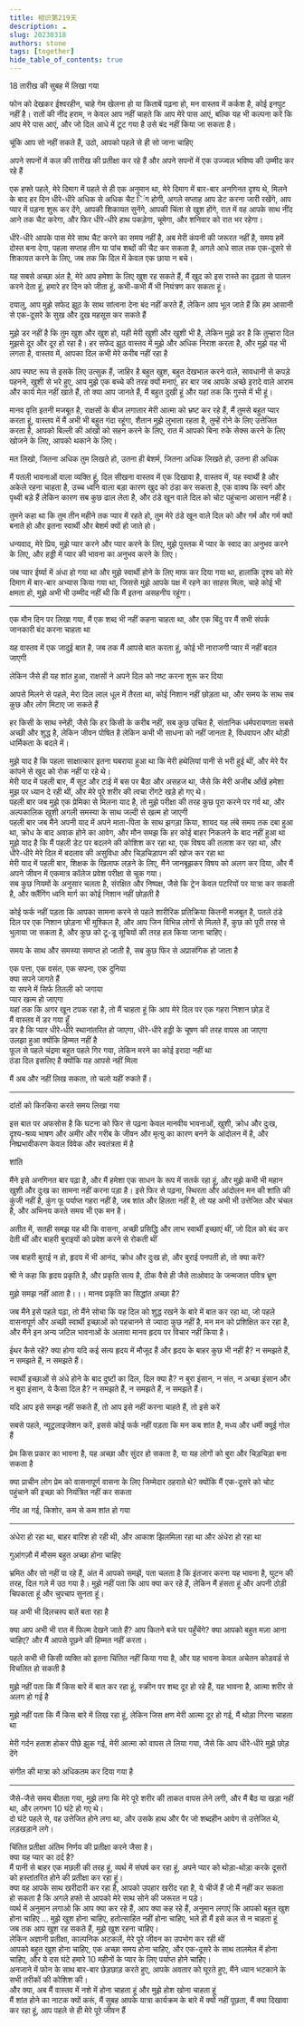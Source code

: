 ```yaml
---
title: 相识第219天
description: ☁️️
slug: 20230318
authors: stone
tags: [together]
hide_table_of_contents: true
---
```

18 तारीख की सुबह में लिखा गया  

फोन को देखकर ईश्वरहीन, चाहे गेम खेलना हो या किताबें पढ़ना हो, मन वास्तव में कर्कश है, कोई इनपुट नहीं है। रातों की नींद हराम, न केवल आप नहीं चाहते कि आप मेरे पास आएं, बल्कि यह भी कल्पना करें कि आप मेरे पास आएं, और जो दिल आधे में टूट गया है उसे बंद नहीं किया जा सकता है।   

चूंकि आप सो नहीं सकते हैं, उठो, आपको पहले से ही सो जाना चाहिए  

अपने सपनों में कल की तारीख की प्रतीक्षा कर रहे हैं और अपने सपनों में एक उज्ज्वल भविष्य की उम्मीद कर रहे हैं  

एक हफ्ते पहले, मेरे दिमाग में पहले से ही एक अनुमान था, मेरे दिमाग में बार-बार अनगिनत दृश्य थे, मिलने के बाद हर दिन धीरे-धीरे अधिक से अधिक चैट िंग होगी, अगले सप्ताह आप डेट करना जारी रखेंगे, आप प्यार में पड़ना शुरू कर देंगे, आपकी शिकायत सुनेंगे, आपकी चिंता से खुश होंगे, रात में वह आपके साथ नींद आने तक चैट करेगा, और फिर धीरे-धीरे हाथ पकड़ेगा, चूमेगा, और शनिवार को रात भर रहेगा।  

धीरे-धीरे आपके पास मेरे साथ चैट करने का समय नहीं है, अब मेरी कंपनी की जरूरत नहीं है, समय हमें दोस्त बना देगा, पहला सप्ताह तीन या पांच शब्दों की चैट कर सकता है, अगले आधे साल तक एक-दूसरे से शिकायत करने के लिए, जब तक कि दिल में केवल एक छाया न बचे।  

यह सबसे अच्छा अंत है, मेरे आप हमेशा के लिए खुश रह सकते हैं, मैं खुद को इस रास्ते का दृढ़ता से पालन करने देता हूं, हमारे हर दिन को जीता हूं, कभी-कभी मैं भी नियंत्रण कर सकता हूं।  

दयालु, आप मुझे सफेद झूठ के साथ सांत्वना देना बंद नहीं करते हैं, लेकिन आप भूल जाते हैं कि हम आसानी से एक-दूसरे के सुख और दुख महसूस कर सकते हैं  

मुझे डर नहीं है कि तुम खुश और खुश हो, यही मेरी खुशी और खुशी भी है, लेकिन मुझे डर है कि तुम्हारा दिल मुझसे दूर और दूर हो रहा है। हर सफेद झूठ वास्तव में मुझे और अधिक निराश करता है, और मुझे यह भी लगता है, वास्तव में, आपका दिल कभी मेरे करीब नहीं रहा है  

आप स्पष्ट रूप से इसके लिए उत्सुक हैं, जाहिर है बहुत खुश, बहुत देखभाल करने वाले, सावधानी से कपड़े पहनने, खुशी से भरे हुए, आप मुझे एक बच्चे की तरह क्यों मनाएं, हर बार जब आपके अच्छे इरादे वाले आराम और कार्य मेल नहीं खाते हैं, तो क्या आप जानते हैं, मैं बहुत दुखी हूं और यहां तक कि गुस्से में भी हूं।  

मानव वृत्ति इतनी मजबूत है, राक्षसों के बीज लगातार मेरी आत्मा को भ्रष्ट कर रहे हैं, मैं तुमसे बहुत प्यार करता हूं, वास्तव में मैं अभी भी बहुत गंदा रहूंगा, शैतान मुझे लुभाता रहता है, तुम्हें रोने के लिए उत्तेजित करता है, आपको बिल्ली की आंखों को सहन करने के लिए, रात में आपको बिना रुके सेक्स करने के लिए खोजने के लिए, आपको थकाने के लिए।  

मत लिखो, जितना अधिक तुम लिखते हो, उतना ही बेशर्म, जितना अधिक लिखते हो, उतना ही अधिक  

मैं पतली भावनाओं वाला व्यक्ति हूं, दिल सीखना वास्तव में एक दिखावा है, वास्तव में, यह स्वार्थी है और अकेले रहना चाहता है, उच्च ध्वनि वाला बड़ा कारण खुद को ठंडा कर सकता है, एक वाक्य कि स्वर्ग और पृथ्वी बड़े हैं लेकिन कारण सब कुछ ढाल लेता है, और ठंडे खून वाले दिल को चोट पहुंचाना आसान नहीं है।  

तुमने कहा था कि तुम तीन महीने तक प्यार में रहते हो, तुम मेरे ठंडे खून वाले दिल को और गर्म और गर्म क्यों बनाते हो और इतना स्वार्थी और बेशर्म क्यों हो जाते हो।  

धन्यवाद, मेरे प्रिय, मुझे प्यार करने और प्यार करने के लिए, मुझे पुस्तक में प्यार के स्वाद का अनुभव करने के लिए, और हड्डी में प्यार की भावना का अनुभव करने के लिए।  

जब प्यार ईर्ष्या में अंधा हो गया था और मुझे स्वार्थी होने के लिए माफ कर दिया गया था, हालांकि दृश्य को मेरे दिमाग में बार-बार अभ्यास किया गया था, जिससे मुझे आपके पक्ष में रहने का साहस मिला, चाहे कोई भी क्षमता हो, मुझे अभी भी उम्मीद नहीं थी कि मैं इतना असहनीय रहूंगा।  

------------------

एक मौन दिन पर लिखा गया, मैं एक शब्द भी नहीं कहना चाहता था, और एक बिंदु पर मैं सभी संपर्क जानकारी बंद करना चाहता था  

यह वास्तव में एक जादुई बात है, जब तक मैं आपसे बात करता हूं, कोई भी नाराजगी प्यार में नहीं बदल जाएगी  

लेकिन जैसे ही यह शांत हुआ, राक्षसों ने अपने दिल को नष्ट करना शुरू कर दिया  

आपसे मिलने से पहले, मेरा दिल लाल धूल में तैरता था, कोई निशान नहीं छोड़ता था, और समय के साथ सब कुछ और लोग मिटाए जा सकते हैं  

हर किसी के साथ स्नेही, जैसे कि हर किसी के करीब नहीं, सब कुछ उचित है, संतानिक धर्मपरायणता सबसे अच्छी और शुद्ध है, लेकिन जीवन पोषित है लेकिन कभी भी साधना को नहीं जानता है, विधवापन और थोड़ी धार्मिकता के बदले में।  

मुझे याद है कि पहला साक्षात्कार इतना घबराया हुआ था कि मेरी हथेलियां पानी से भरी हुई थीं, और मेरे पैर कांपने से खुद को रोक नहीं पा रहे थे।  
मेरी याद में पहली बार, मैं सूट और टाई में बस पर बैठा और असहज था, जैसे कि मेरी अजीब आँखें हमेशा मुझ पर ध्यान दे रही थीं, और मेरे पूरे शरीर की त्वचा रोंगटे खड़े हो गए थे।  
पहली बार जब मुझे एक प्रेमिका से मिलना याद है, तो मुझे परीक्षा की तरह कुछ पूरा करने पर गर्व था, और अल्पकालिक खुशी अगली समस्या के साथ जल्दी से खत्म हो जाएगी  
पहली बार जब मैंने अपनी याद में अपने माता-पिता के साथ झगड़ा किया, शायद यह लंबे समय तक दबा हुआ था, क्रोध के बाद अवाक होने का आवेग, और मौन समझ कि हर कोई बाहर निकलने के बाद नहीं हुआ था  
मुझे याद है कि मैं पहली डेट पर बदलने की कोशिश कर रहा था, एक विषय की तलाश कर रहा था, और धीरे-धीरे मेरे दिल में बदलाव की असुविधा और चिड़चिड़ापन की खोज कर रहा था  
मेरी याद में पहली बार, शिक्षक के खिलाफ लड़ने के लिए, मैंने जानबूझकर विषय को अलग कर दिया, और मैं अपने जीवन में एकमात्र कॉलेज प्रवेश परीक्षा से चूक गया।  
सब कुछ नियमों के अनुसार चलता है, संरक्षित और निष्पक्ष, जैसे कि ट्रेन केवल पटरियों पर यात्रा कर सकती है, और क्लैंगिंग ध्वनि मार्ग का कोई निशान नहीं छोड़ती है  

कोई फर्क नहीं पड़ता कि आपका सामना करने से पहले शारीरिक प्रतिक्रिया कितनी मजबूत है, पतले ठंडे दिल पर एक निशान छोड़ना भी मुश्किल है, और आप जिन विभिन्न लोगों से मिलते हैं, कुछ को पूरी तरह से भुलाया जा सकता है, और कुछ को टू-डू सूचियों की तरह हल किया जाना चाहिए।  

समय के साथ और समस्या समाप्त हो जाती है, सब कुछ फिर से अप्रासंगिक हो जाता है  

एक पत्ता, एक वसंत, एक सपना, एक दुनिया  
क्या सपने जागते हैं  
या सपने में सिर्फ तितली को जगाया  
प्यार खत्म हो जाएगा  
यहां तक कि अगर खून टपक रहा है, तो मैं चाहता हूं कि आप मेरे दिल पर एक गहरा निशान छोड़ दें  
मैं वास्तव में डर गया हूँ  
डर है कि प्यार धीरे-धीरे स्थानांतरित हो जाएगा, धीरे-धीरे हड्डी के चूषण की तरह वापस आ जाएगा  
उलझा हुआ क्योंकि हिम्मत नहीं है  
फूल से पहले चंद्रमा बहुत पहले गिर गया, लेकिन मरने का कोई इरादा नहीं था  
ठंडा दिल इसलिए है क्योंकि यह आपसे नहीं मिला  

मैं अब और नहीं लिख सकता, तो चलो यहीं रुकते हैं।  

------------------
दांतों को किरकिरा करते समय लिखा गया  

इस बात पर अफसोस है कि घटना को फिर से पढ़ना केवल मानवीय भावनाओं, खुशी, क्रोध और दुःख, दृश्य-श्रव्य भाषण और अमीर और गरीब के जीवन और मृत्यु का कारण बनने के आंदोलन में है, और निष्प्रभावीकरण केवल विवेक और स्वतंत्रता में है  

शांति  

मैंने इसे अनगिनत बार पढ़ा है, और मैं हमेशा एक साधन के रूप में सतर्क रहा हूं, और मुझे कभी भी महान खुशी और दुःख का सामना नहीं करना पड़ा है। इसे फिर से पढ़ना, स्थिरता और आंदोलन मन की शांति की कुंजी नहीं है, कुंग फू पर्याप्त गहरा नहीं है, जब शांत और हिलता नहीं है, तो यह अभी भी उत्तेजित और चंचल है, और अभिनय करते समय भी एक मन है।  

अतीत में, सतही समझ यह थी कि वासना, अच्छी प्रसिद्धि और लाभ स्वार्थी इच्छाएं थीं, जो दिल को बंद कर देती थीं और बाहरी बुराइयों को प्रवेश करने से रोकती थीं  

जब बाहरी बुराई न हो, हृदय में भी आनंद, क्रोध और दुःख हो, और बुराई पनपती हो, तो क्या करें?  

श्री ने कहा कि हृदय प्रकृति है, और प्रकृति सत्य है, ठीक वैसे ही जैसे ताओवाद के जन्मजात पवित्र भ्रूण  

मुझे समझ नहीं आता है।।। मानव प्रकृति का सिद्धांत अच्छा है?  

जब मैंने इसे पहले पढ़ा, तो मैंने सोचा कि यह दिल को शुद्ध रखने के बारे में बात कर रहा था, जो पहले वासनापूर्ण और अच्छी स्वार्थी इच्छाओं को पहचानने से ज्यादा कुछ नहीं है, मन मन को प्रशिक्षित कर रहा है, और मैंने इन अन्य जटिल भावनाओं के अलावा मानव हृदय पर विचार नहीं किया है।  

ईथर कैसे रहें? क्या होगा यदि कई सत्य हृदय में मौजूद हैं और हृदय के बाहर कुछ भी नहीं है? न समझते हैं, न समझते हैं, न समझते हैं।  

स्वार्थी इच्छाओं से अंधे होने के बाद दुष्टों का दिल, दिल क्या है? न बुरा इंसान, न संत, न अच्छा इंसान और न बुरा इंसान, ये कैसा दिल है? न समझते हैं, न समझते हैं, न समझते हैं।  

यदि आप इसे समझ नहीं सकते हैं, तो आप इसे नहीं करना चाहते हैं, तो इसे करें  

सबसे पहले, न्यूट्रलाइजेशन करें, इससे कोई फर्क नहीं पड़ता कि मन कब शांत है, मध्य और धर्मी क्यूई गोल हैं    

प्रेम किस प्रकार का भावना है, यह अच्छा और सुंदर हो सकता है, या यह लोगों को बुरा और चिड़चिड़ा बना सकता है  

क्या प्राचीन लोग प्रेम को वासनापूर्ण वासना के लिए जिम्मेदार ठहराते थे? क्योंकि मैं एक-दूसरे को चोट पहुंचाने की इच्छा को नियंत्रित नहीं कर सकता  

नींद आ गई, किशोर, कम से कम शांत हो गया

------------------

अंधेरा हो रहा था, बाहर बारिश हो रही थी, और आकाश झिलमिला रहा था और अंधेरा हो रहा था  

गुआंगज़ौ में मौसम बहुत अच्छा होना चाहिए

भ्रमित और सो नहीं पा रहे हैं, अंत में आपको समझें, पता चलता है कि इंतजार करना यह भावना है, घुटन की तरह, दिल गले में उठ गया है। मुझे नहीं पता कि आप क्या कर रहे हैं, लेकिन मैं हंसता हूं और अपनी ठोड़ी चिपकाता हूं और चुपचाप सुनता हूं।  

यह अभी भी दिलचस्प बातें बता रहा है  

क्या आप अभी भी रात में फिल्म देखने जाते हैं? आप कितने बजे घर पहुँचेंगे? क्या आपको बहुत मज़ा आना चाहिए? और मैं आपसे पूछने की हिम्मत नहीं करता।  

पहले कभी भी किसी व्यक्ति को इतना चिंतित नहीं किया गया है, और यह भावना केवल अचेतन कोडवर्ड से विचलित हो सकती है  

मुझे नहीं पता कि मैं किस बारे में बात कर रहा हूं, स्क्रीन पर शब्द दूर हो रहे हैं, यह भावना है, आत्मा शरीर से अलग हो गई है  

मुझे नहीं पता कि मैं किस बारे में लिख रहा हूं, लेकिन जिस क्षण मेरी आत्मा दूर हो गई, मैं थोड़ा गिरना चाहता था  

मेरी गर्दन हताश होकर पीछे झुक गई, मेरी आत्मा को वापस ले लिया गया, जैसे कि आप धीरे-धीरे मुझे छोड़ देंगे  

संगीत की मात्रा को अधिकतम कर दिया गया है

------------------

जैसे-जैसे समय बीतता गया, मुझे लगा कि मेरे पूरे शरीर की ताकत वापस लेने लगी, और मैं बैठ या खड़ा नहीं था, और लगभग 10 घंटे हो गए थे।  
दो घंटे पहले से, वह उत्तेजित होने लगा था, और उसके हाथ और पैर जो शब्दहीन आवेग से उत्तेजित थे, लड़खड़ाने लगे।  

चिंतित प्रतीक्षा अंतिम निर्णय की प्रतीक्षा करने जैसा है।  
क्या यह प्यार का दर्द है?  
मैं पानी से बाहर एक मछली की तरह हूं, व्यर्थ में संघर्ष कर रहा हूं, अपने प्यार को थोड़ा-थोड़ा करके दूसरों को हस्तांतरित होने की प्रतीक्षा कर रहा हूं।  
क्या वह आपके साथ खरीदारी कर रहा है, आपको उपहार खरीद रहा है, ये चीजें हैं जो मैं नहीं कर सकता  
हो सकता है कि अगले हफ्ते से आपको मेरे साथ सोने की जरूरत न पड़े।  
व्यर्थ में अनुमान लगाओ कि आप क्या कर रहे हैं, आप क्या कह रहे हैं, अनुमान लगाएं कि आपको बहुत खुश होना चाहिए ...
मुझे खुश होना चाहिए, हतोत्साहित नहीं होना चाहिए, भले ही मैं इसे कल से न चाहता हूं  
जब तक आप खुश रह सकते हैं, मुझे खुश रहना चाहिए।  
लेकिन अज्ञानी प्रतीक्षा, काल्पनिक अटकलें, मेरे पूरे जीवन का उपभोग कर रही थीं  
आपको बहुत खुश होना चाहिए, एक अच्छा समय होना चाहिए, और एक-दूसरे के साथ तालमेल में होना चाहिए, और ये दस घंटे हमारे 10 महीनों के प्यार के लिए पर्याप्त होने चाहिए।  
अनजाने में फोन के साथ बार-बार छेड़छाड़ करते हुए, आपके अवतार को घूरते हुए, मैंने ध्यान भटकाने के सभी तरीकों की कोशिश की।  
और क्या, अब मैं वास्तव में नशे में होना चाहता हूं और मुझे होश खोना चाहता हूं  
मैं शांत होने का नाटक क्यों करूं, मैं सुबह आपके यात्रा कार्यक्रम के बारे में क्यों नहीं पूछता, मैं क्या दिखावा कर रहा हूं, आप पहले से ही मेरे पूरे जीवन हैं